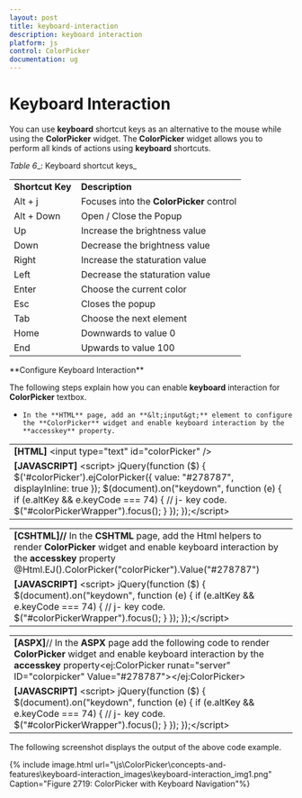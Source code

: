 ```yaml
---
layout: post
title: keyboard-interaction
description: keyboard interaction
platform: js
control: ColorPicker
documentation: ug
---
```


# Keyboard Interaction

You can use **keyboard** shortcut keys as an alternative to the mouse while using the **ColorPicker** widget. The **ColorPicker** widget allows you to perform all kinds of actions using **keyboard** shortcuts.

_Table_ _6__: Keyboard shortcut keys_

<table>
<tr>
<td>
<b>Shortcut Key</b></td><td>
<b>Description</b></td></tr>
<tr>
<td>
Alt + j               </td><td>
Focuses into the <b>ColorPicker</b> control</td></tr>
<tr>
<td>
Alt + Down</td><td>
Open / Close the Popup</td></tr>
<tr>
<td>
Up</td><td>
Increase the brightness value</td></tr>
<tr>
<td>
Down</td><td>
Decrease the brightness value</td></tr>
<tr>
<td>
Right</td><td>
Increase the staturation value</td></tr>
<tr>
<td>
Left</td><td>
Decrease the staturation value</td></tr>
<tr>
<td>
Enter</td><td>
Choose the current color</td></tr>
<tr>
<td>
Esc</td><td>
Closes the popup</td></tr>
<tr>
<td>
Tab</td><td>
Choose the next element</td></tr>
<tr>
<td>
Home</td><td>
Downwards to value 0</td></tr>
<tr>
<td>
End</td><td>
Upwards to value 100</td></tr>
</table>
**Configure Keyboard Interaction**

The following steps explain how you can enable **keyboard** interaction for **ColorPicker** textbox.

*     In the **HTML** page, add an **&lt;input&gt;** element to configure the **ColorPicker** widget and enable keyboard interaction by the **accesskey** property.



<table>
<tr>
<td>
<b>[HTML]</b> &lt;input type="text" id="colorPicker" /&gt;    </td></tr>
<tr>
<td>
<b>[JAVASCRIPT]</b> &lt;script&gt;    jQuery(function ($) {          $('#colorPicker').ejColorPicker({ value: "#278787", displayInline: true });          $(document).on("keydown", function (e) {                if (e.altKey && e.keyCode === 74) { // j- key code.                    $("#colorPickerWrapper").focus();                }            });    });&lt;/script&gt;</td></tr>
</table>


<table>
<tr>
<td>
<b>[CSHTML]</b><b>// </b>In the <b>CSHTML</b> page, add the Html helpers to render <b>ColorPicker</b> widget and enable keyboard interaction by the <b>accesskey</b> property @Html.EJ().ColorPicker("colorPicker").Value("#278787")</td></tr>
<tr>
<td>
<b>[JAVASCRIPT]</b> &lt;script&gt;    jQuery(function ($) {                $(document).on("keydown", function (e) {                if (e.altKey && e.keyCode === 74) { // j- key code.                    $("#colorPickerWrapper").focus();                }            });    });&lt;/script&gt;</td></tr>
</table>


<table>
<tr>
<td>
<b>[ASPX]</b>// In the <b>ASPX</b> page add the following code to render <b>ColorPicker</b> widget and enable keyboard interaction by the <b>accesskey</b> property&lt;ej:ColorPicker runat="server" ID="colorpicker" Value="#278787"&gt;&lt;/ej:ColorPicker&gt;</td></tr>
<tr>
<td>
<b>[JAVASCRIPT]</b> &lt;script&gt;    jQuery(function ($) {                $(document).on("keydown", function (e) {                if (e.altKey && e.keyCode === 74) { // j- key code.                    $("#colorPickerWrapper").focus();                }            });    });&lt;/script&gt;</td></tr>
</table>


The following screenshot displays the output of the above code example.



{% include image.html url="\js\ColorPicker\concepts-and-features\keyboard-interaction_images\keyboard-interaction_img1.png" Caption="Figure 2719: ColorPicker with Keyboard Navigation"%}

